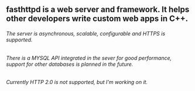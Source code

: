 ## fasthttpd is a web server and framework. It helps other developers write custom web apps in C++. 
###### The server is asynchronous, scalable, configurable and HTTPS is supported. 
###### There is a MYSQL API integrated in the sever for good performance, support for other databases is planned in the future. 
###### Currently HTTP 2.0 is not supported, but I'm working on it.
